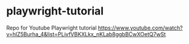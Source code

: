 # playwright-tutorial

Repo for Youtube Playwright tutorial 
https://www.youtube.com/watch?v=hlZ5Burha_4&list=PLivfVBKXLkx_nKLab8ggbBCwXOetQ7wSt
